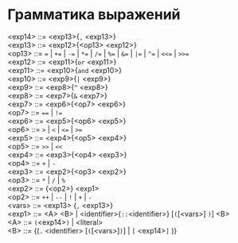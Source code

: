 # Грамматика выражений

\<exp14> ::= \<exp13>{`,` \<exp13>}  
\<exp13> ::= \<exp12>{\<op13> \<exp12>}  
\<op13> ::= `=` | `+=` | `-=` | `*=` | `/=` | `%=` | `&=` | `|=` | `^=` | `<<=` | `>>=`  
\<exp12> ::= \<exp11>{`or` \<exp11>}  
\<exp11> ::= \<exp10>{`and` \<exp10>}  
\<exp10> ::= \<exp9>{`|` \<exp9>}  
\<exp9> ::= \<exp8>{`^` \<exp8>}  
\<exp8> ::= \<exp7>{`&` \<exp7>}  
\<exp7> ::= \<exp6>{\<op7> \<exp6>}  
\<op7> ::= `==` | `!=`  
\<exp6> ::= \<exp5>{\<op6> \<exp5>}  
\<op6> ::= `>` | `<` | `<=` | `>=`  
\<exp5> ::= \<exp4>{\<op5> \<exp4>}  
\<op5> ::= `>>` | `<<`  
\<exp4> ::= \<exp3>{\<op4> \<exp3>}  
\<op4> ::= `+` | `-`  
\<exp3> ::= \<exp2>{\<op3> \<exp2>}  
\<op3> ::= `*` | `/` | `%`  
\<exp2> ::= {\<op2>} \<exp1>  
\<op2> ::= `++` | `--` | `!` | `+` | `-`  
\<vars> ::= \<exp13> {`,` \<exp13>}  
\<exp1> ::= \<A> \<B> | \<identifier>{`::`\<identifier>}  \[`(`\[\<vars>] `)`]  \<B>  
\<A> ::= `(`\<exp14>`)` | \<literal>  
\<B> ::= {(`.` \<identifier> \[`(`\[\<vars>]`)`] | `[` \<exp14>`]` )}